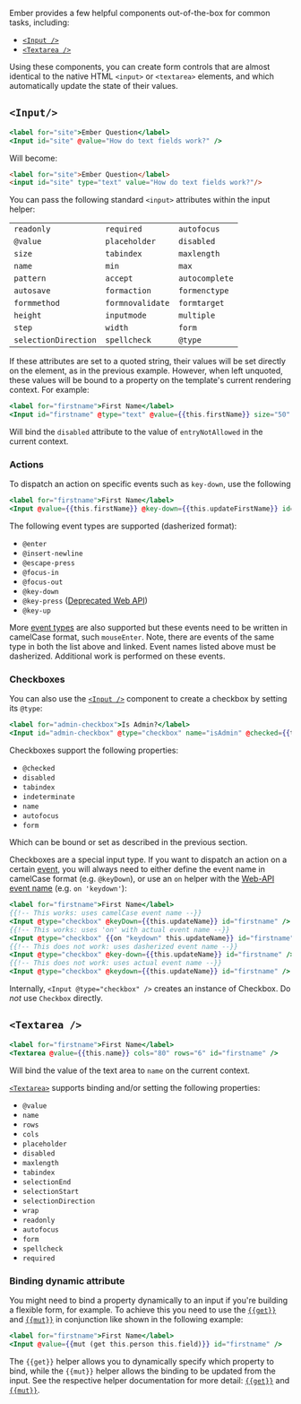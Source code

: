 Ember provides a few helpful components out-of-the-box for common tasks,
including:

* [`<Input />`](https://api.emberjs.com/ember/3.17/classes/Ember.Templates.components/methods/Input?anchor=Input)
* [`<Textarea />`](https://api.emberjs.com/ember/3.17/classes/Ember.Templates.components/methods/Textarea?anchor=Textarea)

Using these components, you can create form controls that are almost identical to
the native HTML `<input>` or `<textarea>` elements, and which automatically
update the state of their values.

## `<Input/>`

```handlebars
<label for="site">Ember Question</label>
<Input id="site" @value="How do text fields work?" />
```

Will become:

```html
<label for="site">Ember Question</label>
<input id="site" type="text" value="How do text fields work?"/>
```

You can pass the following standard `<input>` attributes within the input
helper:

<table>
  <tr><td><code>readonly</code></td><td><code>required</code></td><td><code>autofocus</code></td></tr>
  <tr><td><code>@value</code></td><td><code>placeholder</code></td><td><code>disabled</code></td></tr>
  <tr><td><code>size</code></td><td><code>tabindex</code></td><td><code>maxlength</code></td></tr>
  <tr><td><code>name</code></td><td><code>min</code></td><td><code>max</code></td></tr>
  <tr><td><code>pattern</code></td><td><code>accept</code></td><td><code>autocomplete</code></td></tr>
  <tr><td><code>autosave</code></td><td><code>formaction</code></td><td><code>formenctype</code></td></tr>
  <tr><td><code>formmethod</code></td><td><code>formnovalidate</code></td><td><code>formtarget</code></td></tr>
  <tr><td><code>height</code></td><td><code>inputmode</code></td><td><code>multiple</code></td></tr>
  <tr><td><code>step</code></td><td><code>width</code></td><td><code>form</code></td></tr>
  <tr><td><code>selectionDirection</code></td><td><code>spellcheck</code></td><td><code>@type</code></td></tr>
</table>

If these attributes are set to a quoted string, their values will be set
directly on the element, as in the previous example. However, when left
unquoted, these values will be bound to a property on the template's current
rendering context. For example:

```handlebars
<label for="firstname">First Name</label>
<Input id="firstname" @type="text" @value={{this.firstName}} size="50" disabled={{this.entryNotAllowed}} />
```

Will bind the `disabled` attribute to the value of `entryNotAllowed` in the
current context.

### Actions

To dispatch an action on specific events such as `key-down`, use the following

```handlebars
<label for="firstname">First Name</label>
<Input @value={{this.firstName}} @key-down={{this.updateFirstName}} id="firstname" />
```

The following event types are supported (dasherized format):

* `@enter`
* `@insert-newline`
* `@escape-press`
* `@focus-in`
* `@focus-out`
* `@key-down`
* `@key-press` ([Deprecated Web API](https://developer.mozilla.org/en-US/docs/Web/API/Document/keypress_event))
* `@key-up`


More [event types](https://api.emberjs.com/ember/3.17/classes/Component#event-handler-methods) are also supported but these events need to be written in camelCase format, such `mouseEnter`. Note, there are events of the same type in both the list above and linked. Event names listed above must be dasherized. Additional work is performed on these events.

### Checkboxes

You can also use the
[`<Input />`](https://api.emberjs.com/ember/3.17/classes/Ember.Templates.components/methods/Input?anchor=Input)
component to create a checkbox by setting its `@type`:

```handlebars
<label for="admin-checkbox">Is Admin?</label>
<Input id="admin-checkbox" @type="checkbox" name="isAdmin" @checked={{this.isAdmin}} />
```

Checkboxes support the following properties:

* `@checked`
* `disabled`
* `tabindex`
* `indeterminate`
* `name`
* `autofocus`
* `form`


Which can be bound or set as described in the previous section.


Checkboxes are a special input type.  If you want to dispatch an action on a certain [event](https://api.emberjs.com/ember/3.17/classes/Component#event-handler-methods),
you will always need to either define the event name in camelCase format (e.g. `@keyDown`), or
use an `on` helper with the [Web-API event name](https://developer.mozilla.org/en-US/docs/Web/API/Document/keydown_event) (e.g. `on 'keydown'`):

```handlebars
<label for="firstname">First Name</label>
{{!-- This works: uses camelCase event name --}}
<Input @type="checkbox" @keyDown={{this.updateName}} id="firstname" />
{{!-- This works: uses 'on' with actual event name --}}
<Input @type="checkbox" {{on "keydown" this.updateName}} id="firstname" />
{{!-- This does not work: uses dasherized event name --}}
<Input @type="checkbox" @key-down={{this.updateName}} id="firstname" />
{{!-- This does not work: uses actual event name --}}
<Input @type="checkbox" @keydown={{this.updateName}} id="firstname" />
```

Internally, `<Input @type="checkbox" />` creates an instance of Checkbox. Do *not* use `Checkbox` directly.

## `<Textarea />`

```handlebars
<label for="firstname">First Name</label>
<Textarea @value={{this.name}} cols="80" rows="6" id="firstname" />
```

Will bind the value of the text area to `name` on the current context.

[`<Textarea>`](https://api.emberjs.com/ember/3.17/classes/Ember.Templates.components/methods/Textarea?anchor=Textarea) supports binding and/or setting the following properties:

* `@value`
* `name`
* `rows`
* `cols`
* `placeholder`
* `disabled`
* `maxlength`
* `tabindex`
* `selectionEnd`
* `selectionStart`
* `selectionDirection`
* `wrap`
* `readonly`
* `autofocus`
* `form`
* `spellcheck`
* `required`

### Binding dynamic attribute

You might need to bind a property dynamically to an input if you're building a
flexible form, for example. To achieve this you need to use the
[`{{get}}`](https://api.emberjs.com/ember/3.17/classes/Ember.Templates.helpers/methods/get?anchor=get)
and [`{{mut}}`](https://api.emberjs.com/ember/3.17/classes/Ember.Templates.helpers/methods/mut?anchor=mut)
in conjunction like shown in the following example:

```handlebars
<label for="firstname">First Name</label>
<Input @value={{mut (get this.person this.field)}} id="firstname" />
```

The `{{get}}` helper allows you to dynamically specify which property to bind,
while the `{{mut}}` helper allows the binding to be updated from the input. See
the respective helper documentation for more detail:
[`{{get}}`](https://api.emberjs.com/ember/3.17/classes/Ember.Templates.helpers/methods/get?anchor=get)
and [`{{mut}}`](https://api.emberjs.com/ember/3.17/classes/Ember.Templates.helpers/methods/mut?anchor=mut).
